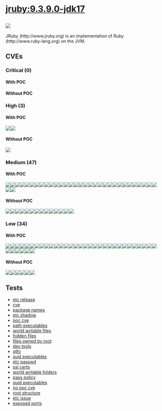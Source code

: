 # [jruby:9.3.9.0-jdk17](https://hub.docker.com/_/jruby?tab=tags)
![](https://img.shields.io/static/v1?label=tag&message=9.3.9.0-jdk17&color=blue)
---
<p>
JRuby (http://www.jruby.org) is an implementation of Ruby (http://www.ruby-lang.org) on the JVM.
</p>

## CVEs
### Critical (0)
#### With POC

#### Without POC


### High (3)
#### With POC
[![](https://img.shields.io/badge/🔗%20CVE--2022--41222-HIGH-organge)](https://github.com/trickest/cve/blob/main/2022/CVE-2022-41222.md)[![](https://img.shields.io/badge/🔗%20CVE--2022--42703-HIGH-organge)](https://github.com/trickest/cve/blob/main/2022/CVE-2022-42703.md)
#### Without POC
[![](https://img.shields.io/badge/%20CVE--2022--43945-HIGH-organge)](https://github.com/trickest/cve/blob/main/2022/CVE-2022-43945.md)

### Medium (47)
#### With POC
[![](https://img.shields.io/badge/🔗%20CVE--2015--8553-MEDIUM-yellow)](https://github.com/trickest/cve/blob/main/2015/CVE-2015-8553.md)[![](https://img.shields.io/badge/🔗%20CVE--2022--29900-MEDIUM-yellow)](https://github.com/trickest/cve/blob/main/2022/CVE-2022-29900.md)[![](https://img.shields.io/badge/🔗%20CVE--2022--39189-MEDIUM-yellow)](https://github.com/trickest/cve/blob/main/2022/CVE-2022-39189.md)[![](https://img.shields.io/badge/🔗%20CVE--2022--39188-MEDIUM-yellow)](https://github.com/trickest/cve/blob/main/2022/CVE-2022-39188.md)[![](https://img.shields.io/badge/🔗%20CVE--2022--38533-MEDIUM-yellow)](https://github.com/trickest/cve/blob/main/2022/CVE-2022-38533.md)[![](https://img.shields.io/badge/🔗%20CVE--2022--32221-MEDIUM-yellow)](https://github.com/trickest/cve/blob/main/2022/CVE-2022-32221.md)[![](https://img.shields.io/badge/🔗%20CVE--2022--40674-MEDIUM-yellow)](https://github.com/trickest/cve/blob/main/2022/CVE-2022-40674.md)[![](https://img.shields.io/badge/🔗%20CVE--2022--29901-MEDIUM-yellow)](https://github.com/trickest/cve/blob/main/2022/CVE-2022-29901.md)[![](https://img.shields.io/badge/🔗%20CVE--2022--42719-MEDIUM-yellow)](https://github.com/trickest/cve/blob/main/2022/CVE-2022-42719.md)[![](https://img.shields.io/badge/🔗%20CVE--2021--4150-MEDIUM-yellow)](https://github.com/trickest/cve/blob/main/2021/CVE-2021-4150.md)[![](https://img.shields.io/badge/🔗%20CVE--2021--4148-MEDIUM-yellow)](https://github.com/trickest/cve/blob/main/2021/CVE-2021-4148.md)[![](https://img.shields.io/badge/🔗%20CVE--2020--12362-MEDIUM-yellow)](https://github.com/trickest/cve/blob/main/2020/CVE-2020-12362.md)[![](https://img.shields.io/badge/🔗%20CVE--2022--1263-MEDIUM-yellow)](https://github.com/trickest/cve/blob/main/2022/CVE-2022-1263.md)[![](https://img.shields.io/badge/🔗%20CVE--2022--2153-MEDIUM-yellow)](https://github.com/trickest/cve/blob/main/2022/CVE-2022-2153.md)[![](https://img.shields.io/badge/🔗%20CVE--2018--17977-MEDIUM-yellow)](https://github.com/trickest/cve/blob/main/2018/CVE-2018-17977.md)[![](https://img.shields.io/badge/🔗%20CVE--2021--44879-MEDIUM-yellow)](https://github.com/trickest/cve/blob/main/2021/CVE-2021-44879.md)[![](https://img.shields.io/badge/🔗%20CVE--2020--24504-MEDIUM-yellow)](https://github.com/trickest/cve/blob/main/2020/CVE-2020-24504.md)[![](https://img.shields.io/badge/🔗%20CVE--2022--20148-MEDIUM-yellow)](https://github.com/trickest/cve/blob/main/2022/CVE-2022-20148.md)[![](https://img.shields.io/badge/🔗%20CVE--2020--27835-MEDIUM-yellow)](https://github.com/trickest/cve/blob/main/2020/CVE-2020-27835.md)[![](https://img.shields.io/badge/🔗%20CVE--2022--1280-MEDIUM-yellow)](https://github.com/trickest/cve/blob/main/2022/CVE-2022-1280.md)[![](https://img.shields.io/badge/🔗%20CVE--2021--3864-MEDIUM-yellow)](https://github.com/trickest/cve/blob/main/2021/CVE-2021-3864.md)[![](https://img.shields.io/badge/🔗%20CVE--2020--36310-MEDIUM-yellow)](https://github.com/trickest/cve/blob/main/2020/CVE-2020-36310.md)[![](https://img.shields.io/badge/🔗%20CVE--2022--0480-MEDIUM-yellow)](https://github.com/trickest/cve/blob/main/2022/CVE-2022-0480.md)[![](https://img.shields.io/badge/🔗%20CVE--2013--7445-MEDIUM-yellow)](https://github.com/trickest/cve/blob/main/2013/CVE-2013-7445.md)[![](https://img.shields.io/badge/🔗%20CVE--2022--3028-MEDIUM-yellow)](https://github.com/trickest/cve/blob/main/2022/CVE-2022-3028.md)[![](https://img.shields.io/badge/🔗%20CVE--2021--20320-MEDIUM-yellow)](https://github.com/trickest/cve/blob/main/2021/CVE-2021-20320.md)[![](https://img.shields.io/badge/🔗%20CVE--2022--2978-MEDIUM-yellow)](https://github.com/trickest/cve/blob/main/2022/CVE-2022-2978.md)[![](https://img.shields.io/badge/🔗%20CVE--2016--8660-MEDIUM-yellow)](https://github.com/trickest/cve/blob/main/2016/CVE-2016-8660.md)[![](https://img.shields.io/badge/🔗%20CVE--2021--37750-MEDIUM-yellow)](https://github.com/trickest/cve/blob/main/2021/CVE-2021-37750.md)[![](https://img.shields.io/badge/🔗%20CVE--2021--36222-MEDIUM-yellow)](https://github.com/trickest/cve/blob/main/2021/CVE-2021-36222.md)[![](https://img.shields.io/badge/🔗%20CVE--2021--39800-MEDIUM-yellow)](https://github.com/trickest/cve/blob/main/2021/CVE-2021-39800.md)[![](https://img.shields.io/badge/🔗%20CVE--2022--35737-MEDIUM-yellow)](https://github.com/trickest/cve/blob/main/2022/CVE-2022-35737.md)[![](https://img.shields.io/badge/🔗%20CVE--2021--31879-MEDIUM-yellow)](https://github.com/trickest/cve/blob/main/2021/CVE-2021-31879.md)
#### Without POC
[![](https://img.shields.io/badge/%20CVE--2022--3715-MEDIUM-yellow)](https://github.com/trickest/cve/blob/main/2022/CVE-2022-3715.md)[![](https://img.shields.io/badge/%20CVE--2022--0400-MEDIUM-yellow)](https://github.com/trickest/cve/blob/main/2022/CVE-2022-0400.md)[![](https://img.shields.io/badge/%20CVE--2022--3566-MEDIUM-yellow)](https://github.com/trickest/cve/blob/main/2022/CVE-2022-3566.md)[![](https://img.shields.io/badge/%20CVE--2022--2991-MEDIUM-yellow)](https://github.com/trickest/cve/blob/main/2022/CVE-2022-2991.md)[![](https://img.shields.io/badge/%20CVE--2022--0382-MEDIUM-yellow)](https://github.com/trickest/cve/blob/main/2022/CVE-2022-0382.md)[![](https://img.shields.io/badge/%20CVE--2022--40768-MEDIUM-yellow)](https://github.com/trickest/cve/blob/main/2022/CVE-2022-40768.md)[![](https://img.shields.io/badge/%20CVE--2022--3649-MEDIUM-yellow)](https://github.com/trickest/cve/blob/main/2022/CVE-2022-3649.md)[![](https://img.shields.io/badge/%20CVE--2022--1508-MEDIUM-yellow)](https://github.com/trickest/cve/blob/main/2022/CVE-2022-1508.md)[![](https://img.shields.io/badge/%20CVE--2021--4001-MEDIUM-yellow)](https://github.com/trickest/cve/blob/main/2021/CVE-2021-4001.md)[![](https://img.shields.io/badge/%20CVE--2022--0168-MEDIUM-yellow)](https://github.com/trickest/cve/blob/main/2022/CVE-2022-0168.md)[![](https://img.shields.io/badge/%20CVE--2021--4218-MEDIUM-yellow)](https://github.com/trickest/cve/blob/main/2021/CVE-2021-4218.md)[![](https://img.shields.io/badge/%20CVE--2022--3640-MEDIUM-yellow)](https://github.com/trickest/cve/blob/main/2022/CVE-2022-3640.md)[![](https://img.shields.io/badge/%20CVE--2022--42800-MEDIUM-yellow)](https://github.com/trickest/cve/blob/main/2022/CVE-2022-42800.md)[![](https://img.shields.io/badge/%20CVE--2022--3821-MEDIUM-yellow)](https://github.com/trickest/cve/blob/main/2022/CVE-2022-3821.md)

### Low (34)
#### With POC
[![](https://img.shields.io/badge/🔗%20CVE--2019--14899-LOW-blue)](https://github.com/trickest/cve/blob/main/2019/CVE-2019-14899.md)[![](https://img.shields.io/badge/🔗%20CVE--2019--1010204-LOW-blue)](https://github.com/trickest/cve/blob/main/2019/CVE-2019-1010204.md)[![](https://img.shields.io/badge/🔗%20CVE--2017--13716-LOW-blue)](https://github.com/trickest/cve/blob/main/2017/CVE-2017-13716.md)[![](https://img.shields.io/badge/🔗%20CVE--2021--45078-LOW-blue)](https://github.com/trickest/cve/blob/main/2021/CVE-2021-45078.md)[![](https://img.shields.io/badge/🔗%20CVE--2016--2781-LOW-blue)](https://github.com/trickest/cve/blob/main/2016/CVE-2016-2781.md)[![](https://img.shields.io/badge/🔗%20CVE--2022--3219-LOW-blue)](https://github.com/trickest/cve/blob/main/2022/CVE-2022-3219.md)[![](https://img.shields.io/badge/🔗%20CVE--2017--13693-LOW-blue)](https://github.com/trickest/cve/blob/main/2017/CVE-2017-13693.md)[![](https://img.shields.io/badge/🔗%20CVE--2021--34981-LOW-blue)](https://github.com/trickest/cve/blob/main/2021/CVE-2021-34981.md)[![](https://img.shields.io/badge/🔗%20CVE--2020--12363-LOW-blue)](https://github.com/trickest/cve/blob/main/2020/CVE-2020-12363.md)[![](https://img.shields.io/badge/🔗%20CVE--2018--12928-LOW-blue)](https://github.com/trickest/cve/blob/main/2018/CVE-2018-12928.md)[![](https://img.shields.io/badge/🔗%20CVE--2020--12364-LOW-blue)](https://github.com/trickest/cve/blob/main/2020/CVE-2020-12364.md)[![](https://img.shields.io/badge/🔗%20CVE--2020--35501-LOW-blue)](https://github.com/trickest/cve/blob/main/2020/CVE-2020-35501.md)[![](https://img.shields.io/badge/🔗%20CVE--2020--14304-LOW-blue)](https://github.com/trickest/cve/blob/main/2020/CVE-2020-14304.md)[![](https://img.shields.io/badge/🔗%20CVE--2020--11725-LOW-blue)](https://github.com/trickest/cve/blob/main/2020/CVE-2020-11725.md)[![](https://img.shields.io/badge/🔗%20CVE--2019--16230-LOW-blue)](https://github.com/trickest/cve/blob/main/2019/CVE-2019-16230.md)[![](https://img.shields.io/badge/🔗%20CVE--2019--19814-LOW-blue)](https://github.com/trickest/cve/blob/main/2019/CVE-2019-19814.md)[![](https://img.shields.io/badge/🔗%20CVE--2019--19378-LOW-blue)](https://github.com/trickest/cve/blob/main/2019/CVE-2019-19378.md)[![](https://img.shields.io/badge/🔗%20CVE--2018--12931-LOW-blue)](https://github.com/trickest/cve/blob/main/2018/CVE-2018-12931.md)[![](https://img.shields.io/badge/🔗%20CVE--2018--12930-LOW-blue)](https://github.com/trickest/cve/blob/main/2018/CVE-2018-12930.md)[![](https://img.shields.io/badge/🔗%20CVE--2022--0854-LOW-blue)](https://github.com/trickest/cve/blob/main/2022/CVE-2022-0854.md)[![](https://img.shields.io/badge/🔗%20CVE--2019--15213-LOW-blue)](https://github.com/trickest/cve/blob/main/2019/CVE-2019-15213.md)[![](https://img.shields.io/badge/🔗%20CVE--2018--12929-LOW-blue)](https://github.com/trickest/cve/blob/main/2018/CVE-2018-12929.md)[![](https://img.shields.io/badge/🔗%20CVE--2018--20657-LOW-blue)](https://github.com/trickest/cve/blob/main/2018/CVE-2018-20657.md)[![](https://img.shields.io/badge/🔗%20CVE--2021--39537-LOW-blue)](https://github.com/trickest/cve/blob/main/2021/CVE-2021-39537.md)[![](https://img.shields.io/badge/🔗%20CVE--2022--29458-LOW-blue)](https://github.com/trickest/cve/blob/main/2022/CVE-2022-29458.md)[![](https://img.shields.io/badge/🔗%20CVE--2016--20013-LOW-blue)](https://github.com/trickest/cve/blob/main/2016/CVE-2016-20013.md)[![](https://img.shields.io/badge/🔗%20CVE--2017--0537-LOW-blue)](https://github.com/trickest/cve/blob/main/2017/CVE-2017-0537.md)[![](https://img.shields.io/badge/🔗%20CVE--2021--39801-LOW-blue)](https://github.com/trickest/cve/blob/main/2021/CVE-2021-39801.md)[![](https://img.shields.io/badge/🔗%20CVE--2017--11164-LOW-blue)](https://github.com/trickest/cve/blob/main/2017/CVE-2017-11164.md)[![](https://img.shields.io/badge/🔗%20CVE--2018--1121-LOW-blue)](https://github.com/trickest/cve/blob/main/2018/CVE-2018-1121.md)[![](https://img.shields.io/badge/🔗%20CVE--2013--4235-LOW-blue)](https://github.com/trickest/cve/blob/main/2013/CVE-2013-4235.md)[![](https://img.shields.io/badge/🔗%20CVE--2022--38533-LOW-blue)](https://github.com/trickest/cve/blob/main/2022/CVE-2022-38533.md)[![](https://img.shields.io/badge/🔗%20CVE--2022--32221-LOW-blue)](https://github.com/trickest/cve/blob/main/2022/CVE-2022-32221.md)[![](https://img.shields.io/badge/🔗%20CVE--2021--4148-LOW-blue)](https://github.com/trickest/cve/blob/main/2021/CVE-2021-4148.md)[![](https://img.shields.io/badge/🔗%20CVE--2020--12362-LOW-blue)](https://github.com/trickest/cve/blob/main/2020/CVE-2020-12362.md)[![](https://img.shields.io/badge/🔗%20CVE--2022--0480-LOW-blue)](https://github.com/trickest/cve/blob/main/2022/CVE-2022-0480.md)[![](https://img.shields.io/badge/🔗%20CVE--2022--35737-LOW-blue)](https://github.com/trickest/cve/blob/main/2022/CVE-2022-35737.md)
#### Without POC
[![](https://img.shields.io/badge/%20CVE--2022--43945-LOW-blue)](https://github.com/trickest/cve/blob/main/2022/CVE-2022-43945.md)[![](https://img.shields.io/badge/%20CVE--2021--32078-LOW-blue)](https://github.com/trickest/cve/blob/main/2021/CVE-2021-32078.md)[![](https://img.shields.io/badge/%20CVE--2021--3669-LOW-blue)](https://github.com/trickest/cve/blob/main/2021/CVE-2021-3669.md)[![](https://img.shields.io/badge/%20CVE--2017--13165-LOW-blue)](https://github.com/trickest/cve/blob/main/2017/CVE-2017-13165.md)[![](https://img.shields.io/badge/%20CVE--2022--3715-LOW-blue)](https://github.com/trickest/cve/blob/main/2022/CVE-2022-3715.md)[![](https://img.shields.io/badge/%20CVE--2022--2991-LOW-blue)](https://github.com/trickest/cve/blob/main/2022/CVE-2022-2991.md)

## Tests
* [etc release](reports/etc-release.txt)
* [cve](reports/cve.txt)
* [package names](reports/package-names.txt)
* [etc shadow](reports/etc-shadow.txt)
* [poc cve](reports/poc-cve.txt)
* [path executables](reports/path-executables.txt)
* [world writable files](reports/world-writable-files.txt)
* [hidden files](reports/hidden-files.txt)
* [files owned by root](reports/files-owned-by-root.txt)
* [dev tools](reports/dev-tools.txt)
* [gtfo](reports/gtfo.txt)
* [suid executables](reports/suid-executables.txt)
* [etc passwd](reports/etc-passwd.txt)
* [ssl certs](reports/ssl-certs.txt)
* [world writable folders](reports/world-writable-folders.txt)
* [pass policy](reports/pass-policy.txt)
* [guid executables](reports/guid-executables.txt)
* [no poc cve](reports/no-poc-cve.txt)
* [root structure](reports/root-structure.txt)
* [etc issue](reports/etc-issue.txt)
* [exposed ports](reports/exposed-ports.txt)
